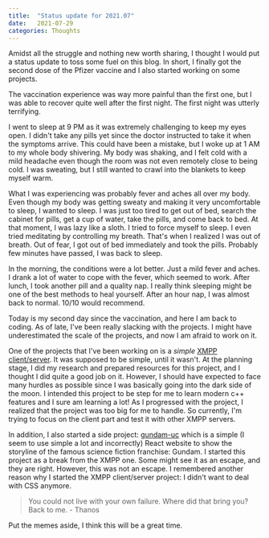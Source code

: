 ```yaml
---
title:  "Status update for 2021.07"
date:   2021-07-29
categories: Thoughts
---
```


Amidst all the struggle and nothing new worth sharing, I thought I would put a status update to toss some fuel on this blog.
In short, I finally got the second dose of the Pfizer vaccine and I also started working on some projects.

The vaccination experience was way more painful than the first one, but I was able to recover quite well after the first night.
The first night was utterly terrifying.

I went to sleep at 9 PM as it was extremely challenging to keep my eyes open.
I didn't take any pills yet since the doctor instructed to take it when the symptoms arrive.
This could have been a mistake, but I woke up at 1 AM to my whole body shivering.
My body was shaking, and I felt cold with a mild headache even though the room was not even remotely close to being cold. 
I was sweating, but I still wanted to crawl into the blankets to keep myself warm.

What I was experiencing was probably fever and aches all over my body.
Even though my body was getting sweaty and making it very uncomfortable to sleep, I wanted to sleep.
I was just too tired to get out of bed, search the cabinet for pills, get a cup of water, take the pills, and come back to bed.
At that moment, I was lazy like a sloth.
I tried to force myself to sleep.
I even tried meditating by controlling my breath.
That's when I realized I was out of breath.
Out of fear, I got out of bed immediately and took the pills.
Probably few minutes have passed, I was back to sleep.

In the morning, the conditions were a lot better.
Just a mild fever and aches.
I drank a lot of water to cope with the fever, which seemed to work.
After lunch, I took another pill and a quality nap.
I really think sleeping might be one of the best methods to heal yourself.
After an hour nap, I was almost back to normal.
10/10 would recommend.

Today is my second day since the vaccination, and here I am back to coding.
As of late, I've been really slacking with the projects.
I might have underestimated the scale of the projects, and now I am afraid to work on it.

One of the projects that I've been working on is a *simple* [XMPP client/server](https://github.com/thinkty/sxc).
It was supposed to be simple, until it wasn't.
At the planning stage, I did my research and prepared resources for this project, and I thought I did quite a good job on it.
However, I should have expected to face many hurdles as possible since I was basically going into the dark side of the moon.
I intended this project to be step for me to learn modern c++ features and I sure am learning a lot!
As I progressed with the project, I realized that the project was too big for me to handle.
So currently, I'm trying to focus on the client part and test it with other XMPP servers.

In addition, I also started a side project: [gundam-uc](https://github.com/thinkty/gundam-uc) which is a simple (I seem to use simple a lot and incorrectly) React website to show the storyline of the famous science fiction franchise: Gundam.
I started this project as a break from the XMPP one.
Some might see it as an escape, and they are right.
However, this was not an escape.
I remembered another reason why I started the XMPP client/server project: I didn't want to deal with CSS anymore.

> You could not live with your own failure. Where did that bring you? Back to me. - Thanos

Put the memes aside, I think this will be a great time.